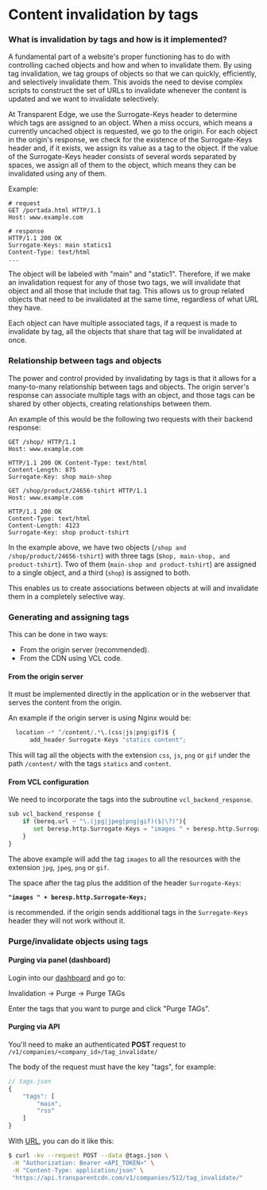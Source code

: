 # Content invalidation by tags

### What is invalidation by tags and how is it implemented?

A fundamental part of a website's proper functioning has to do with controlling cached objects and how and when to invalidate them. By using tag invalidation, we tag groups of objects so that we can quickly, efficiently, and selectively invalidate them. This avoids the need to devise complex scripts to construct the set of URLs to invalidate whenever the content is updated and we want to invalidate selectively.

At Transparent Edge, we use the Surrogate-Keys header to determine which tags are assigned to an object. When a miss occurs, which means a currently uncached object is requested, we go to the origin. For each object in the origin's response, we check for the existence of the Surrogate-Keys header and, if it exists, we assign its value as a tag to the object. If the value of the Surrogate-Keys header consists of several words separated by spaces, we assign all of them to the object, which means they can be invalidated using any of them.

Example:

```http
# request
GET /portada.html HTTP/1.1
Host: www.example.com

# response
HTTP/1.1 200 OK
Surrogate-Keys: main statics1
Content-Type: text/html
...
```

The object will be labeled with "main" and "static1". Therefore, if we make an invalidation request for any of those two tags, we will invalidate that object and all those that include that tag. This allows us to group related objects that need to be invalidated at the same time, regardless of what URL they have.

Each object can have multiple associated tags, if a request is made to invalidate by tag, all the objects that share that tag will be invalidated at once.

### Relationship between tags and objects

The power and control provided by invalidating by tags is that it allows for a many-to-many relationship between tags and objects. The origin server's response can associate multiple tags with an object, and those tags can be shared by other objects, creating relationships between them.

An example of this would be the following two requests with their backend response:

```http
GET /shop/ HTTP/1.1
Host: www.example.com

HTTP/1.1 200 OK Content-Type: text/html
Content-Length: 875
Surrogate-Key: shop main-shop
```

```http
GET /shop/product/24656-tshirt HTTP/1.1
Host: www.example.com

HTTP/1.1 200 OK
Content-Type: text/html
Content-Length: 4123
Surrogate-Key: shop product-tshirt
```

In the example above, we have two objects (`/shop and /shop/product/24656-tshirt`) with three tags (s`hop, main-shop, and product-tshirt`). Two of them (`main-shop and product-tshirt`) are assigned to a single object, and a third (`shop`) is assigned to both.

This enables us to create associations between objects at will and invalidate them in a completely selective way.

### Generating and assigning tags

This can be done in two ways:

* From the origin server (recommended).
* From the CDN using VCL code.

#### From the origin server

It must be implemented directly in the application or in the webserver that serves the content from the origin.

An example if the origin server is using Nginx would be:

```python
  location ~* ^/content/.*\.(css|js|png|gif)$ {
      add_header Surrogate-Keys "statics content";
```

This will tag all the objects with the extension `css`, `js`, `png` or `gif` under the path `/content/` with the tags `statics` and `content`.

#### From VCL configuration

We need to incorporate the tags into the subroutine `vcl_backend_response`.

```python
sub vcl_backend_response {
    if (bereq.url ~ "\.(jpg|jpeg|png|gif)($|\?)"){  
       set beresp.http.Surrogate-Keys = "images " + beresp.http.Surrogate-Keys;
    }
}
```

The above example will add the tag `images` to all the resources with the extension `jpg`, `jpeg`, `png` or `gif`.

The space after the tag plus the addition of the header `Surrogate-Keys`:

<pre><code><strong>"images " + beresp.http.Surrogate-Keys;
</strong></code></pre>

is recommended. if the origin sends additional tags in the `Surrogate-Keys` header they will not work without it.​

### Purge/invalidate objects using tags

#### Purging via panel (dashboard)

Login into our [dashboard](https://dashboard.transparentcdn.com/) and go to:

Invalidation -> Purge -> Purge TAGs

Enter the tags that you want to purge and click "Purge TAGs".

#### Purging via API

You'll need to make an authenticated **POST** request to `/v1/companies/<company_id>/tag_invalidate/`

The body of the request must have the key "tags", for example:

```javascript
// tags.json
{
    "tags": [
        "main",
        "rss"
    ]
}
```

With [URL](https://en.wikipedia.org/wiki/CURL), you can do it like this:

```bash
$ curl -kv --request POST --data @tags.json \
 -H "Authorization: Bearer <API_TOKEN>" \
 -H "Content-Type: application/json" \
 "https://api.transparentcdn.com/v1/companies/512/tag_invalidate/"
```
